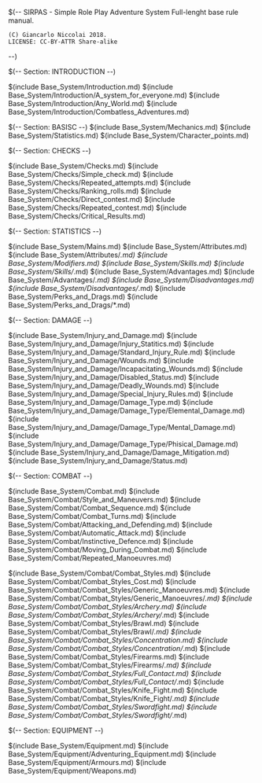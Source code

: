 $(-- 
	SIRPAS - Simple Role Play Adventure System
	Full-lenght base rule manual.
	
	(C) Giancarlo Niccolai 2018.
	LICENSE: CC-BY-ATTR Share-alike
--)

$(-- Section: INTRODUCTION --)

$(include Base_System/Introduction.md)
$(include Base_System/Introduction/A_system_for_everyone.md)
$(include Base_System/Introduction/Any_World.md)
$(include Base_System/Introduction/Combatless_Adventures.md)


$(-- Section: BASISC --)
$(include Base_System/Mechanics.md)
$(include Base_System/Statistics.md)
$(include Base_System/Character_points.md)


$(-- Section: CHECKS --)

$(include Base_System/Checks.md)
$(include Base_System/Checks/Simple_check.md)
$(include Base_System/Checks/Repeated_attempts.md)
$(include Base_System/Checks/Ranking_rolls.md)
$(include Base_System/Checks/Direct_contest.md)
$(include Base_System/Checks/Repeated_contest.md)
$(include Base_System/Checks/Critical_Results.md)

$(-- Section: STATISTICS  --)

$(include Base_System/Mains.md)
$(include Base_System/Attributes.md)
$(include Base_System/Attributes/*.md)
$(include Base_System/Modifiers.md)
$(include Base_System/Skills.md)
$(include Base_System/Skills/*.md)
$(include Base_System/Advantages.md)
$(include Base_System/Advantages/*.md)
$(include Base_System/Disadvantages.md)
$(include Base_System/Disadvantages/*.md)
$(include Base_System/Perks_and_Drags.md)
$(include Base_System/Perks_and_Drags/*.md)

$(-- Section: DAMAGE  --)

$(include Base_System/Injury_and_Damage.md)
$(include Base_System/Injury_and_Damage/Injury_Statitics.md)
$(include Base_System/Injury_and_Damage/Standard_Injury_Rule.md)
$(include Base_System/Injury_and_Damage/Wounds.md)
$(include Base_System/Injury_and_Damage/Incapacitating_Wounds.md)
$(include Base_System/Injury_and_Damage/Disabled_Status.md)
$(include Base_System/Injury_and_Damage/Deadly_Wounds.md)
$(include Base_System/Injury_and_Damage/Special_Injury_Rules.md)
$(include Base_System/Injury_and_Damage/Damage_Type.md)
$(include Base_System/Injury_and_Damage/Damage_Type/Elemental_Damage.md)
$(include Base_System/Injury_and_Damage/Damage_Type/Mental_Damage.md)
$(include Base_System/Injury_and_Damage/Damage_Type/Phisical_Damage.md)
$(include Base_System/Injury_and_Damage/Damage_Mitigation.md)
$(include Base_System/Injury_and_Damage/Status.md)

$(-- Section: COMBAT  --)

$(include Base_System/Combat.md)
$(include Base_System/Combat/Style_and_Maneuvers.md)
$(include Base_System/Combat/Combat_Sequence.md)
$(include Base_System/Combat/Combat_Turns.md)
$(include Base_System/Combat/Attacking_and_Defending.md)
$(include Base_System/Combat/Automatic_Attack.md)
$(include Base_System/Combat/Instinctive_Defence.md)
$(include Base_System/Combat/Moving_During_Combat.md)
$(include Base_System/Combat/Repeated_Manoeuvres.md)

$(include Base_System/Combat/Combat_Styles.md)
$(include Base_System/Combat/Combat_Styles_Cost.md)
$(include Base_System/Combat/Combat_Styles/Generic_Manoeuvres.md)
$(include Base_System/Combat/Combat_Styles/Generic_Manoeuvres/*.md)
$(include Base_System/Combat/Combat_Styles/Archery.md)
$(include Base_System/Combat/Combat_Styles/Archery/*.md)
$(include Base_System/Combat/Combat_Styles/Brawl.md)
$(include Base_System/Combat/Combat_Styles/Brawl/*.md)
$(include Base_System/Combat/Combat_Styles/Concentration.md)
$(include Base_System/Combat/Combat_Styles/Concentration/*.md)
$(include Base_System/Combat/Combat_Styles/Firearms.md)
$(include Base_System/Combat/Combat_Styles/Firearms/*.md)
$(include Base_System/Combat/Combat_Styles/Full_Contact.md)
$(include Base_System/Combat/Combat_Styles/Full_Contact/*.md)
$(include Base_System/Combat/Combat_Styles/Knife_Fight.md)
$(include Base_System/Combat/Combat_Styles/Knife_Fight/*.md)
$(include Base_System/Combat/Combat_Styles/Swordfight.md)
$(include Base_System/Combat/Combat_Styles/Swordfight/*.md)

$(-- Section: EQUIPMENT  --)

$(include Base_System/Equipment.md)
$(include Base_System/Equipment/Adventuring_Equipment.md)
$(include Base_System/Equipment/Armours.md)
$(include Base_System/Equipment/Weapons.md)
